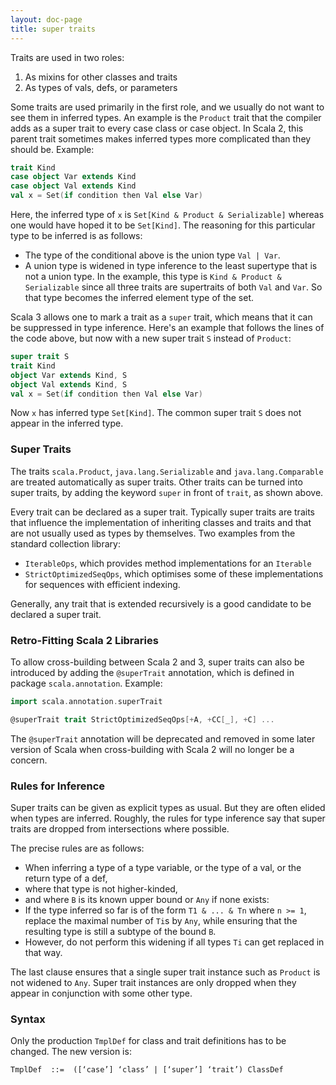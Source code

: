 ```yaml
---
layout: doc-page
title: super traits
---
```


Traits are used in two roles:

 1. As mixins for other classes and traits
 2. As types of vals, defs, or parameters

Some traits are used primarily in the first role, and we usually do not want to see them in inferred types. An example is the `Product` trait that the compiler
adds as a super trait to every case class or case object. In Scala 2, this parent trait sometimes makes inferred types more complicated than they should be. Example:
```scala
trait Kind
case object Var extends Kind
case object Val extends Kind
val x = Set(if condition then Val else Var)
```
Here, the inferred type of `x` is `Set[Kind & Product & Serializable]` whereas one would have hoped it to be `Set[Kind]`. The reasoning for this particular type to be inferred is as follows:

 - The type of the conditional above is the union type `Val | Var`.
 - A union type is widened in type inference to the least supertype that is
   not a union type. In the example, this type is `Kind & Product & Serializable` since all three traits are supertraits of both `Val` and `Var`.
   So that type becomes the inferred element type of the set.

Scala 3 allows one to mark a trait as a `super` trait, which means that it can be suppressed in type inference. Here's an example that follows the lines of the
code above, but now with a new super trait `S` instead of `Product`:
```scala
super trait S
trait Kind
object Var extends Kind, S
object Val extends Kind, S
val x = Set(if condition then Val else Var)
```
Now `x` has inferred type `Set[Kind]`. The common super trait `S` does not
appear in the inferred type.

### Super Traits

The traits `scala.Product`, `java.lang.Serializable` and `java.lang.Comparable`
are treated automatically as super traits. Other traits can be turned into super traits, by adding the keyword `super` in front of `trait`, as shown above.

Every trait can be declared as a super trait. Typically super traits are traits that influence the implementation of inheriting classes and traits and that are not usually used as types by themselves. Two examples from the
standard collection library:

 - `IterableOps`, which provides method implementations for an `Iterable`
 - `StrictOptimizedSeqOps`, which optimises some of these implementations for
   sequences with efficient indexing.

Generally, any trait that is extended recursively is a good candidate to be
declared a super trait.

### Retro-Fitting Scala 2 Libraries

To allow cross-building between Scala 2 and 3, super traits can also be
introduced by adding the `@superTrait` annotation, which is defined in package `scala.annotation`. Example:
```scala
import scala.annotation.superTrait

@superTrait trait StrictOptimizedSeqOps[+A, +CC[_], +C] ...
```
The `@superTrait` annotation will be deprecated and removed in some later version of Scala when cross-building with Scala 2 will no longer be a concern.

### Rules for Inference

Super traits can be given as explicit types as usual. But they are often elided when types are inferred. Roughly, the rules for type inference say that super traits are dropped from intersections where possible.

The precise rules are as follows:

 - When inferring a type of a type variable, or the type of a val, or the return type of a def,
 - where that type is not higher-kinded,
 - and where `B` is its known upper bound or `Any` if none exists:
 - If the type inferred so far is of the form `T1 & ... & Tn` where
   `n >= 1`, replace the maximal number of `Ti`s  by `Any`, while ensuring that
   the resulting type is still a subtype of the bound `B`.
 - However, do not perform this widening if all types `Ti` can get replaced in that way.

The last clause ensures that a single super trait instance such as `Product` is not widened to `Any`. Super trait instances are only dropped when they appear in conjunction with some other type.

### Syntax

Only the production `TmplDef` for class and trait definitions has to be changed.
The new version is:
```
TmplDef  ::=  ([‘case’] ‘class’ | [‘super’] ‘trait’) ClassDef
```
